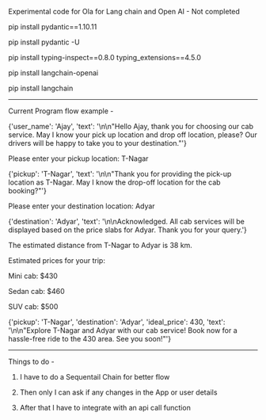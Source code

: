 Experimental code for Ola for Lang chain and Open AI - Not completed

pip install pydantic==1.10.11

pip install pydantic -U 

pip install typing-inspect==0.8.0 typing_extensions==4.5.0

pip install langchain-openai  

pip install langchain

-------------------------
Current Program flow example -

{'user_name': 'Ajay', 'text': '\n\n"Hello Ajay, thank you for choosing our cab service. May I know your pick up location and drop off location, please? Our drivers will be happy to take you to your destination."'}

Please enter your pickup location: T-Nagar

{'pickup': 'T-Nagar', 'text': '\n\n"Thank you for providing the pick-up location as T-Nagar. May I know the drop-off location for the cab booking?"'}

Please enter your destination location: Adyar

{'destination': 'Adyar', 'text': '\n\nAcknowledged. All cab services will be displayed based on the price slabs for Adyar. Thank you for your query.'}

The estimated distance from T-Nagar to Adyar is 38 km.


Estimated prices for your trip:

Mini cab: $430

Sedan cab: $460

SUV cab: $500

{'pickup': 'T-Nagar', 'destination': 'Adyar', 'ideal_price': 430, 'text': '\n\n"Explore T-Nagar and Adyar with our cab service! Book now for a hassle-free ride to the 430 area. See you soon!"'}


---------------------------

Things to do -

1. I have to do a Sequentail Chain for better flow

2. Then only I can ask if any changes in the App or user details

3. After that I have to integrate with an api call function
